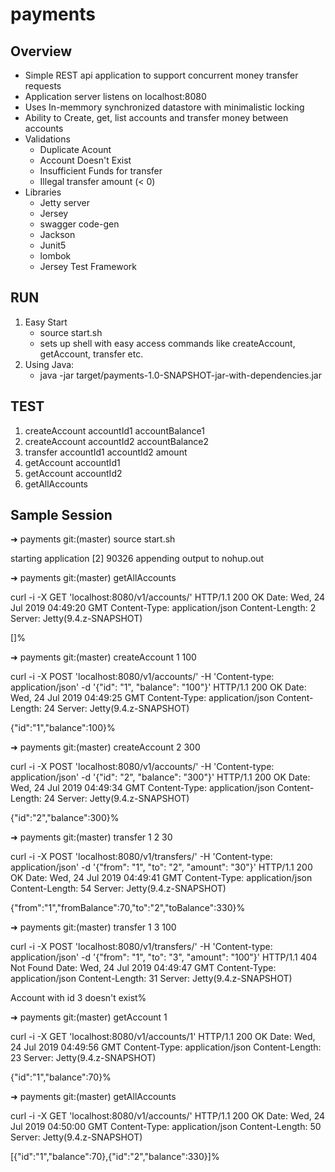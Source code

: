 # payments

## Overview
- Simple REST api application to support concurrent money transfer requests
- Application server listens on localhost:8080
- Uses In-memmory synchronized datastore with minimalistic locking
- Ability to Create, get, list accounts and transfer money between accounts
- Validations
	- Duplicate Acount
	- Account Doesn't Exist
	- Insufficient Funds for transfer
	- Illegal transfer amount (< 0)
- Libraries
	- Jetty server
	- Jersey
	- swagger code-gen
	- Jackson
	- Junit5
	- lombok
	- Jersey Test Framework

## RUN
1) Easy Start
	- source start.sh 
	- sets up shell with easy access commands like createAccount, getAccount, transfer etc.
2) Using Java:
	- java -jar target/payments-1.0-SNAPSHOT-jar-with-dependencies.jar

## TEST
1) createAccount accountId1 accountBalance1
2) createAccount accountId2 accountBalance2
3) transfer accountId1 accountId2 amount
4) getAccount accountId1
5) getAccount accountId2
6) getAllAccounts


## Sample Session
➜  payments git:(master) source start.sh

starting application
[2] 90326
appending output to nohup.out

➜  payments git:(master) getAllAccounts

curl -i -X GET 'localhost:8080/v1/accounts/'
HTTP/1.1 200 OK
Date: Wed, 24 Jul 2019 04:49:20 GMT
Content-Type: application/json
Content-Length: 2
Server: Jetty(9.4.z-SNAPSHOT)

[]%                                                                                                                  

➜  payments git:(master) createAccount 1 100

curl -i -X POST 'localhost:8080/v1/accounts/' -H 'Content-type: application/json' -d '{"id": "1", "balance": "100"}'
HTTP/1.1 200 OK
Date: Wed, 24 Jul 2019 04:49:25 GMT
Content-Type: application/json
Content-Length: 24
Server: Jetty(9.4.z-SNAPSHOT)

{"id":"1","balance":100}%                                                                                            

➜  payments git:(master) createAccount 2 300

curl -i -X POST 'localhost:8080/v1/accounts/' -H 'Content-type: application/json' -d '{"id": "2", "balance": "300"}'
HTTP/1.1 200 OK
Date: Wed, 24 Jul 2019 04:49:34 GMT
Content-Type: application/json
Content-Length: 24
Server: Jetty(9.4.z-SNAPSHOT)

{"id":"2","balance":300}%                                                                                            

➜  payments git:(master) transfer 1 2 30

curl -i -X POST 'localhost:8080/v1/transfers/' -H 'Content-type: application/json' -d '{"from": "1", "to": "2", "amount": "30"}'
HTTP/1.1 200 OK
Date: Wed, 24 Jul 2019 04:49:41 GMT
Content-Type: application/json
Content-Length: 54
Server: Jetty(9.4.z-SNAPSHOT)

{"from":"1","fromBalance":70,"to":"2","toBalance":330}%                                                              

➜  payments git:(master) transfer 1 3 100

curl -i -X POST 'localhost:8080/v1/transfers/' -H 'Content-type: application/json' -d '{"from": "1", "to": "3", "amount": "100"}'
HTTP/1.1 404 Not Found
Date: Wed, 24 Jul 2019 04:49:47 GMT
Content-Type: application/json
Content-Length: 31
Server: Jetty(9.4.z-SNAPSHOT)

Account with id 3 doesn't exist%                                                                                     

➜  payments git:(master) getAccount 1

curl -i -X GET 'localhost:8080/v1/accounts/1'
HTTP/1.1 200 OK
Date: Wed, 24 Jul 2019 04:49:56 GMT
Content-Type: application/json
Content-Length: 23
Server: Jetty(9.4.z-SNAPSHOT)

{"id":"1","balance":70}%                                                                                            

➜  payments git:(master) getAllAccounts

curl -i -X GET 'localhost:8080/v1/accounts/'
HTTP/1.1 200 OK
Date: Wed, 24 Jul 2019 04:50:00 GMT
Content-Type: application/json
Content-Length: 50
Server: Jetty(9.4.z-SNAPSHOT)

[{"id":"1","balance":70},{"id":"2","balance":330}]%
